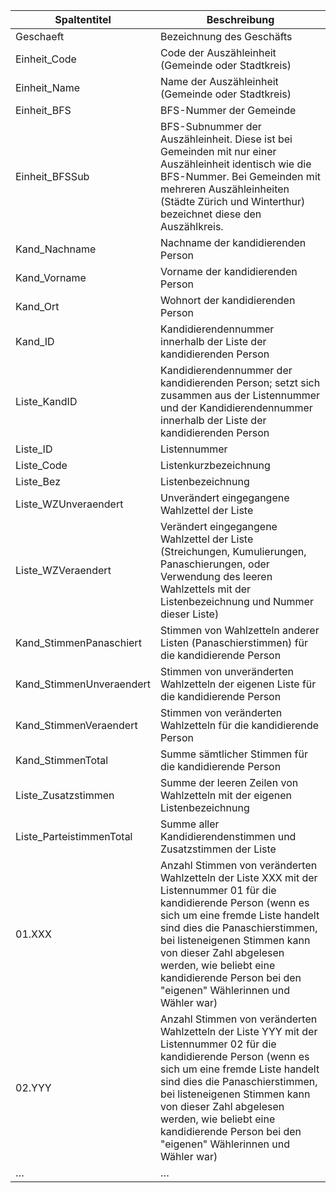 |Spaltentitel            |Beschreibung                                                                                                                                                                                                                                                                                                                                  |
|------------------------|----------------------------------------------------------------------------------------------------------------------------------------------------------------------------------------------------------------------------------------------------------------------------------------------------------------------------------------------|
|Geschaeft               |Bezeichnung des Geschäfts                                                                                                                                                                                                                                                                                                                     |
|Einheit_Code            |Code der Auszähleinheit (Gemeinde oder Stadtkreis)                                                                                                                                                                                                                                                                                            |
|Einheit_Name            |Name der Auszähleinheit (Gemeinde oder Stadtkreis)                                                                                                                                                                                                                                                                                            |
|Einheit_BFS             |BFS-Nummer der Gemeinde                                                                                                                                                                                                                                                                                                                       |
|Einheit_BFSSub          |BFS-Subnummer der Auszähleinheit. Diese ist bei Gemeinden mit nur einer Auszähleinheit identisch wie die BFS-Nummer. Bei Gemeinden mit mehreren Auszähleinheiten (Städte Zürich und Winterthur) bezeichnet diese den Auszählkreis.                                                                                                            |
|Kand_Nachname           |Nachname der kandidierenden Person                                                                                                                                                                                                                                                                                                            |
|Kand_Vorname            |Vorname der kandidierenden Person                                                                                                                                                                                                                                                                                                             |
|Kand_Ort                |Wohnort der kandidierenden Person                                                                                                                                                                                                                                                                                                             |
|Kand_ID                 |Kandidierendennummer innerhalb der Liste der kandidierenden Person                                                                                                                                                                                                                                                                            |
|Liste_KandID            |Kandidierendennummer der kandidierenden Person; setzt sich zusammen aus der Listennummer und der Kandidierendennummer innerhalb der Liste der kandidierenden Person                                                                                                                                                                           |
|Liste_ID                |Listennummer                                                                                                                                                                                                                                                                                                                                  |
|Liste_Code              |Listenkurzbezeichnung                                                                                                                                                                                                                                                                                                                         |
|Liste_Bez               |Listenbezeichnung                                                                                                                                                                                                                                                                                                                             |
|Liste_WZUnveraendert    |Unverändert eingegangene Wahlzettel der Liste                                                                                                                                                                                                                                                                                                 |
|Liste_WZVeraendert      |Verändert eingegangene Wahlzettel der Liste (Streichungen, Kumulierungen, Panaschierungen, oder Verwendung des leeren Wahlzettels mit der Listenbezeichnung und Nummer dieser Liste)                                                                                                                                                          |
|Kand_StimmenPanaschiert |Stimmen von Wahlzetteln anderer Listen (Panaschierstimmen) für die kandidierende Person                                                                                                                                                                                                                                                       |
|Kand_StimmenUnveraendert|Stimmen von unveränderten Wahlzetteln der eigenen Liste für die kandidierende Person                                                                                                                                                                                                                                                          |
|Kand_StimmenVeraendert  |Stimmen von veränderten Wahlzetteln für die kandidierende Person                                                                                                                                                                                                                                                                              |
|Kand_StimmenTotal       |Summe sämtlicher Stimmen für die kandidierende Person                                                                                                                                                                                                                                                                                         |
|Liste_Zusatzstimmen     |Summe der leeren Zeilen von Wahlzetteln mit der eigenen Listenbezeichnung                                                                                                                                                                                                                                                                     |
|Liste_ParteistimmenTotal|Summe aller Kandidierendenstimmen und Zusatzstimmen der Liste                                                                                                                                                                                                                                                                                 |
|01.XXX                  |Anzahl Stimmen von veränderten Wahlzetteln der Liste XXX mit der Listennummer 01 für die kandidierende Person (wenn es sich um eine fremde Liste handelt sind dies die Panaschierstimmen, bei listeneigenen Stimmen kann von dieser Zahl abgelesen werden, wie beliebt eine kandidierende Person bei den "eigenen" Wählerinnen und Wähler war)|
|02.YYY                  |Anzahl Stimmen von veränderten Wahlzetteln der Liste YYY mit der Listennummer 02 für die kandidierende Person (wenn es sich um eine fremde Liste handelt sind dies die Panaschierstimmen, bei listeneigenen Stimmen kann von dieser Zahl abgelesen werden, wie beliebt eine kandidierende Person bei den "eigenen" Wählerinnen und Wähler war)|
|…                       |…                                                                                                                                                                                                                                                                                                                                             |
